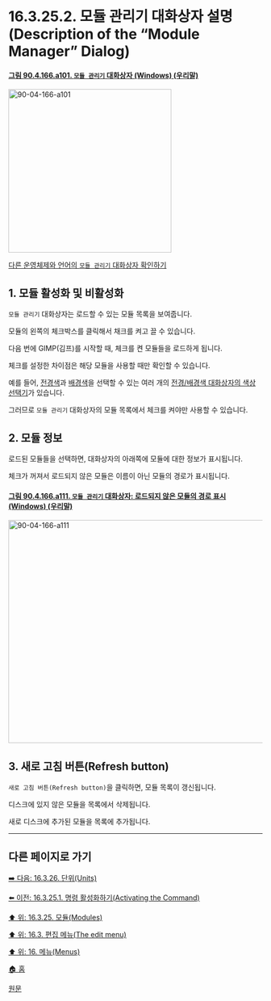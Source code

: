 # 16.3.25.2. 모듈 관리기 대화상자 설명(Description of the “Module Manager” Dialog)

<a id="90-04-166-a101"></a>

#### [그림 90.4.166.a101. `모듈 관리기` 대화상자 (Windows) (우리말)](./90-04-0166-module_manager.md#90-04-166-a101)
<img width="323" height="324" alt="90-04-166-a101" src="https://github.com/user-attachments/assets/cd801041-2975-403a-b2b7-dfb2accbd15f" />

[다른 운영체제와 언어의 `모듈 관리기` 대화상자 확인하기](./90-04-0166-module_manager.md#90-04-166-a102)

<a id="16-03-25-02-s1"></a>

## 1. 모듈 활성화 및 비활성화
`모듈 관리기` 대화상자는 로드할 수 있는 모듈 목록을 보여줍니다.

모듈의 왼쪽의 체크박스를 클릭해서 채크를 켜고 끌 수 있습니다.

다음 번에 GIMP(김프)를 시작할 때, 체크를 켠 모듈들을 로드하게 됩니다.

체크를 설정한 차이점은 해당 모듈을 사용할 때만 확인할 수 있습니다.

예를 들어, [전경색](./19-glossaryx-foreground_color.md)과 [배경색](./19-glossaryx-background_color.md)을 선택할 수 있는 여러 개의 [전경/배경색 대화상자의 색상 선택기](./15-03-01-00-fg-bg-color-dialogs.md)가 있습니다.

그러므로 `모듈 관리기` 대화상자의 모듈 목록에서 체크를 켜야만 사용할 수 있습니다.

<a id="16-03-25-02-s2"></a>

## 2. 모듈 정보
로드된 모듈들을 선택하면, 대화상자의 아래쪽에 모듈에 대한 정보가 표시됩니다.

체크가 꺼져서 로드되지 않은 모듈은 이름이 아닌 모듈의 경로가 표시됩니다.

<a id="90-04-166-a111"></a>

#### [그림 90.4.166.a111. `모듈 관리기` 대화상자: 로드되지 않은 모듈의 경로 표시 (Windows) (우리말)](./90-04-0166-module_manager.md#90-04-166-a111)
<img width="545" height="442" alt="90-04-166-a111" src="https://github.com/user-attachments/assets/b052bcf4-d39f-474f-8b6b-11ad872fa992" />

<a id="16-03-25-02-s3"></a>

## 3. 새로 고침 버튼(Refresh button)
`새로 고침 버튼(Refresh button)`을 클릭하면, 모듈 목록이 갱신됩니다.

디스크에 있지 않은 모듈을 목록에서 삭제됩니다.

새로 디스크에 추가된 모듈을 목록에 추가됩니다.

***

## 다른 페이지로 가기

[➡️ 다음: 16.3.26. 단위(Units)](./16-03-26-00-units.md)

[⬅️ 이전: 16.3.25.1. 명령 활성화하기(Activating the Command)](./16-03-25-01-activating_the_command.md)

[⬆️ 위: 16.3.25. 모듈(Modules)](./16-03-25-00-modules.md)

[⬆️ 위: 16.3. 편집 메뉴(The edit menu)](./16-03-00-the-edit-menu.md)

[⬆️ 위: 16. 메뉴(Menus)](./16-00-menus.md)

[🏠 홈](./00-home.md)

[원문](https://docs.gimp.org/2.10/ko/gimp-module-dialog.html#idm24313)